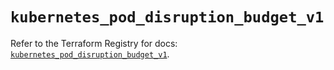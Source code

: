 # `kubernetes_pod_disruption_budget_v1`

Refer to the Terraform Registry for docs: [`kubernetes_pod_disruption_budget_v1`](https://registry.terraform.io/providers/hashicorp/kubernetes/2.33.0/docs/resources/pod_disruption_budget_v1).
